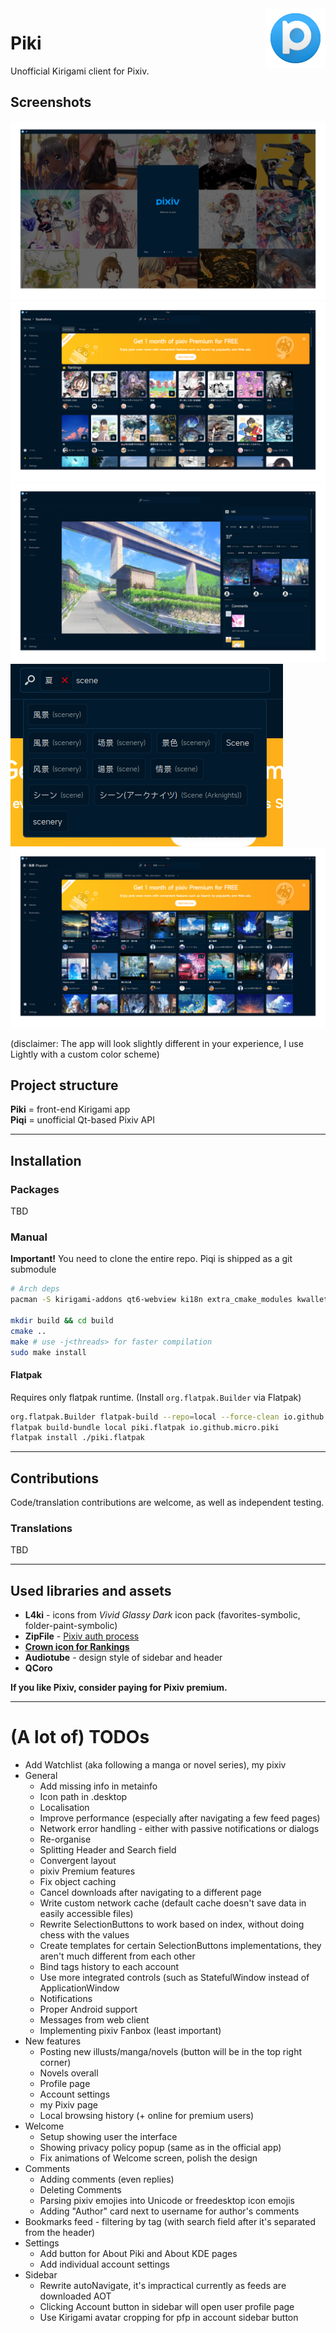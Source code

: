 <img style="float: right;" src="io.github.micro.piki.svg">

# Piki
Unofficial Kirigami client for Pixiv.

## Screenshots

![](1_welcome.png)
![](2_home.png)
![](3_illust_view.png)
![](4_tag_suggestions.png)
![](5_popular_search.png)

(disclaimer: The app will look slightly different in your experience, I use Lightly with a custom color scheme)

## Project structure
**Piki** = front-end Kirigami app\
**Piqi** = unofficial Qt-based Pixiv API

---

## Installation

### Packages
TBD

### Manual
**Important!** You need to clone the entire repo. Piqi is shipped as a git submodule

```sh
# Arch deps
pacman -S kirigami-addons qt6-webview ki18n extra_cmake_modules kwallet kconfig futuresql qcoro

mkdir build && cd build
cmake ..
make # use -j<threads> for faster compilation
sudo make install
```

#### Flatpak
Requires only flatpak runtime. (Install `org.flatpak.Builder` via Flatpak)
```sh
org.flatpak.Builder flatpak-build --repo=local --force-clean io.github.micro.piki.json
flatpak build-bundle local piki.flatpak io.github.micro.piki
flatpak install ./piki.flatpak
```

---

## Contributions

Code/translation contributions are welcome, as well as independent testing.

### Translations
TBD

---

## Used libraries and assets
- **L4ki** - icons from *Vivid Glassy Dark* icon pack (favorites-symbolic, folder-paint-symbolic)
- **ZipFile** - [Pixiv auth process](https://gist.github.com/ZipFile/c9ebedb224406f4f11845ab700124362)
- [**Crown icon for Rankings**](https://www.svgrepo.com/svg/120683/royal-crown)
- **Audiotube** - design style of sidebar and header
- **QCoro**

**If you like Pixiv, consider paying for Pixiv premium.**

---

# (A lot of) TODOs
- Add Watchlist (aka following a manga or novel series), my pixiv
- General
  - Add missing info in metainfo
  - Icon path in .desktop
  - Localisation
  - Improve performance (especially after navigating a few feed pages)
  - Network error handling - either with passive notifications or dialogs
  - Re-organise
  - Splitting Header and Search field
  - Convergent layout
  - pixiv Premium features
  - Fix object caching
  - Cancel downloads after navigating to a different page
  - Write custom network cache (default cache doesn't save data in easily accessible files)
  - Rewrite SelectionButtons to work based on index, without doing chess with the values
  - Create templates for certain SelectionButtons implementations, they aren't much different from each other
  - Bind tags history to each account
  - Use more integrated controls (such as StatefulWindow instead of ApplicationWindow
  - Notifications
  - Proper Android support
  - Messages from web client
  - Implementing pixiv Fanbox (least important)
- New features
  - Posting new illusts/manga/novels (button will be in the top right corner)
  - Novels overall
  - Profile page
  - Account settings
  - my Pixiv page
  - Local browsing history (+ online for premium users)
- Welcome
  - Setup showing user the interface
  - Showing privacy policy popup (same as in the official app)
  - Fix animations of Welcome screen, polish the design
- Comments
  - Adding comments (even replies)
  - Deleting Comments
  - Parsing pixiv emojies into Unicode or freedesktop icon emojis
  - Adding "Author" card next to username for author's comments
- Bookmarks feed - filtering by tag (with search field after it's separated from the header)
- Settings
  - Add button for About Piki and About KDE pages
  - Add individual account settings
- Sidebar
  - Rewrite autoNavigate, it's impractical currently as feeds are downloaded AOT
  - Clicking Account button in sidebar will open user profile page
  - Use Kirigami avatar cropping for pfp in account sidebar button
